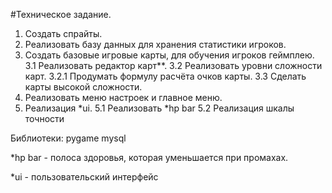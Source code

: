 #Техническое задание.

1. Создать спрайты.
2. Реализовать базу данных для хранения статистики игроков.
3. Создать базовые игровые карты, для обучения игроков геймплею.
  3.1 Реализовать редактор карт**.
  3.2 Реализовать уровни сложности карт.
    3.2.1 Продумать формулу расчёта очков карты.
  3.3 Сделать карты высокой сложности.
4. Реализовать меню настроек и главное меню.
5. Реализация *ui.
  5.1 Реализовать *hp bar
  5.2 Реализация шкалы точности
  




Библиотеки:
  pygame
  mysql

*hp bar - полоса здоровья, которая уменьшается при промахах.

*ui - пользовательский интерфейс
